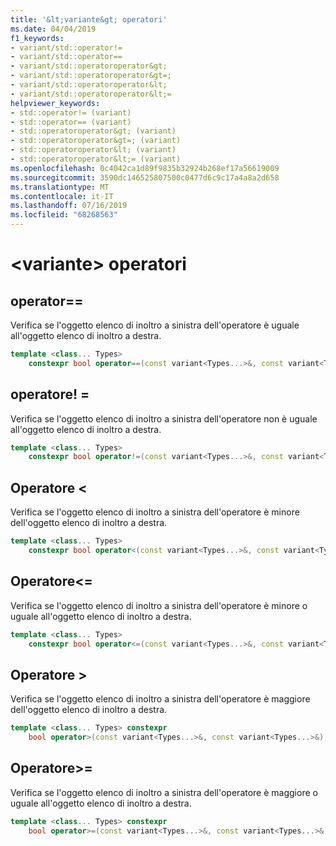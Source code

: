 ```yaml
---
title: '&lt;variante&gt; operatori'
ms.date: 04/04/2019
f1_keywords:
- variant/std::operator!=
- variant/std::operator==
- variant/std::operatoroperator&gt;
- variant/std::operatoroperator&gt=;
- variant/std::operatoroperator&lt;
- variant/std::operatoroperator&lt;=
helpviewer_keywords:
- std::operator!= (variant)
- std::operator== (variant)
- std::operatoroperator&gt; (variant)
- std::operatoroperator&gt=; (variant)
- std::operatoroperator&lt; (variant)
- std::operatoroperator&lt;= (variant)
ms.openlocfilehash: 0c4042ca1d89f9835b32924b268ef17a56619009
ms.sourcegitcommit: 3590dc146525807500c0477d6c9c17a4a8a2d658
ms.translationtype: MT
ms.contentlocale: it-IT
ms.lasthandoff: 07/16/2019
ms.locfileid: "68268563"
---
```

# <a name="ltvariantgt-operators"></a>&lt;variante&gt; operatori

## <a name="op_eq_eq"></a> operator==

Verifica se l'oggetto elenco di inoltro a sinistra dell'operatore è uguale all'oggetto elenco di inoltro a destra.

```cpp
template <class... Types>
    constexpr bool operator==(const variant<Types...>&, const variant<Types...>&);
```

## <a name="op_neq"></a> operatore! =

Verifica se l'oggetto elenco di inoltro a sinistra dell'operatore non è uguale all'oggetto elenco di inoltro a destra.

```cpp
template <class... Types>
    constexpr bool operator!=(const variant<Types...>&, const variant<Types...>&);
```

## <a name="op_lt">Operatore </a>&lt;

Verifica se l'oggetto elenco di inoltro a sinistra dell'operatore è minore dell'oggetto elenco di inoltro a destra.

```cpp
template <class... Types>
    constexpr bool operator<(const variant<Types...>&, const variant<Types...>&);
```

## <a name="op_lt_eq"></a> Operatore&lt;=

Verifica se l'oggetto elenco di inoltro a sinistra dell'operatore è minore o uguale all'oggetto elenco di inoltro a destra.

```cpp
template <class... Types>
    constexpr bool operator<=(const variant<Types...>&, const variant<Types...>&);
```

## <a name="op_gt">Operatore </a>&gt;

Verifica se l'oggetto elenco di inoltro a sinistra dell'operatore è maggiore dell'oggetto elenco di inoltro a destra.

```cpp
template <class... Types> constexpr
    bool operator>(const variant<Types...>&, const variant<Types...>&);
```

## <a name="op_gt_eq"></a> Operatore&gt;=

Verifica se l'oggetto elenco di inoltro a sinistra dell'operatore è maggiore o uguale all'oggetto elenco di inoltro a destra.

```cpp
template <class... Types> constexpr
    bool operator>=(const variant<Types...>&, const variant<Types...>&);
```
